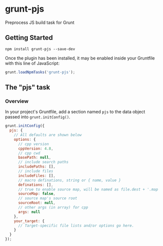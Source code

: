 # grunt-pjs

Preprocess JS build task for Grunt

## Getting Started

```shell
npm install grunt-pjs --save-dev
```

Once the plugin has been installed, it may be enabled inside your Gruntfile with this line of JavaScript:

```js
grunt.loadNpmTasks('grunt-pjs');
```

## The "pjs" task

### Overview
In your project's Gruntfile, add a section named `pjs` to the data object passed into `grunt.initConfig()`.

```js
grunt.initConfig({
  pjs: {
    // All defaults are shown below
    options: {
      // cpp version
      cppVersion: 4.8,
      // cpp cwd
      basePath: null,
      // include search paths
      includePaths: [],
      // include files
      includeFiles: [],
      // macro definations, string or { name, value }
      definations: [],
      // true to enable source map, will be named as file.dest + '.map'
      sourceMap: false,
      // source map's source root
      sourceRoot: null,
      // other args (in array) for cpp
      args: null
    },
    your_target: {
      // Target-specific file lists and/or options go here.
    }
  }
});
```

